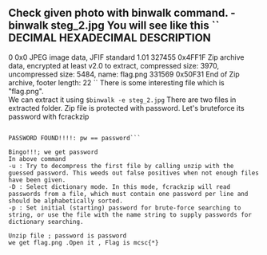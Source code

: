 Check given photo with binwalk command.
-binwalk steg_2.jpg
You will see like this
``
DECIMAL       HEXADECIMAL     DESCRIPTION
--------------------------------------------------------------------------------
0             0x0             JPEG image data, JFIF standard 1.01
327455        0x4FF1F         Zip archive data, encrypted at least v2.0 to extract, compressed size: 3970, uncompressed size: 5484, name: flag.png
331569        0x50F31         End of Zip archive, footer length: 22
``
There is some interesting file which is "flag.png".</br>
We can extract it using 
```$binwalk -e steg_2.jpg```
There are two files in extracted folder.
Zip file is protected with password.
Let's bruteforce its password with fcrackzip
```$fcrackzip -u -D -p /usr/share/wordlists/rockyou.txt ./4FF1F.zip 

PASSWORD FOUND!!!!: pw == password```

Bingo!!!; we get password
In above command
-u : Try to decompress the first file by calling unzip with the guessed password. This weeds out false positives when not enough files have been given.
-D : Select dictionary mode. In this mode, fcrackzip will read passwords from a file, which must contain one password per line and should be alphabetically sorted.
-p : Set initial (starting) password for brute-force searching to string, or use the file with the name string to supply passwords for dictionary searching.

Unzip file ; password is password
we get flag.png .Open it , Flag is mcsc{*}
